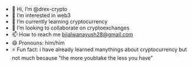 - 👋 Hi, I’m @drex-crypto
- 👀 I’m interested in web3
- 🌱 I’m currently learning cryptocurrency 
- 💞️ I’m looking to collaborate on cryptoexchanges
- 📫 How to reach me bijalwanayush28@gmail.com
- 😄 Pronouns: him/him
- ⚡ Fun fact: i have already learned manythings about cryptocurrency but not much because "the more youbtake the less you have" 

<!---
drex-crypto/drex-crypto is a ✨ special ✨ repository because its `README.md` (this file) appears on your GitHub profile.
You can click the Preview link to take a look at your changes.
--->
